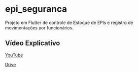# epi_seguranca

Projeto em Flutter de controle de Estoque de EPIs e registro de movimentações por funcionários.


## Vídeo Explicativo

[YouTube](https://youtu.be/8EnIYNnFQLA)

[Drive](https://drive.google.com/file/d/1SQAKr_Oz_m-oNPMgZF8HyYYEJWVoIS-9/view?usp=sharing)
